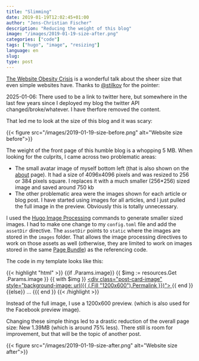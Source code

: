 ```yaml
---
title: "Slimming"
date: 2019-01-19T12:02:45+01:00
author: "Jens-Christian Fischer"
description: "Reducing the weight of this blog"
image: "/images/2019-01-19-size-after.png"
categories: ["code"]
tags: ["hugo", "image", "resizing"]
language: en
slug:
type: post
---
```


[The Website Obesity Crisis](https://idlewords.com/talks/website_obesity.htm) is a wonderful talk about the sheer 
size that even simple websites have. Thanks to [@stilkov](https://twitter.com/stilkov) for the pointer:

2025-01-06: There used to be a link to twitter here, but somewhere in the last few years since I deployed my blog 
the twitter API changed/broke/whatever. I have therfore removed the content.


That led me to look at the size of this blog and it was scary:

{{< figure src="/images/2019-01-19-size-before.png" alt="Website size before">}}

The weight of the front page of this humble blog is a whopping 5 MB. When looking for the culprits, I came across 
two problematic areas:

* The small avatar image of myself bottom left (that is also shown on the [about](/about) page). It had a size
  of 4096x4096 pixels and was resized to 256 or 384 pixels square. I replaces it with a much smaller (256*256) sized 
  image and saved around 750 kb
* The other problematic area were the images shown for each article or blog post. I have started using images 
  for all articles, and I just pulled the full image in the preview. Obviously this is totally unnecessary.
  
I used the [Hugo Image Processing](https://gohugo.io/content-management/image-processing/) commands to generate
smaller sized images. I had to make one change to my `config.toml` file and add the `assetDir` directive. The
`assetDir` points to `static` where the images are stored in the `images` folder. That allows the image processing
directives to work on those assets as well (otherwise, they are limited to work on images stored in the same
[Page Bundle](https://gohugo.io/content-management/page-bundles/)) as the referencing code.

The code in my template looks like this:

{{< highlight "html" >}}
    {{if .Params.image}}
    {{ $img := resources.Get .Params.image }}
    {{ with $img }}
    <a class="post-card-image-link" href="{{ .Permalink }}">
        <div class="post-card-image" style="background-image: url({{ (.Fill "1200x600").Permalink }})"></div>
    </a>
    {{ end }}
    {{else}}
    ...
    {{{ end }}
{{< /highlight >}}    

Instead of the full image, I use a 1200x600 preview. (which is also used for the Facebook preview image).

Changing these simple things led to a drastic reduction of the overall page size: New 1.39MB (which is around
75% less). There still is room for improvement, but that will be the topic of another post.

{{< figure src="/images/2019-01-19-size-after.png" alt="Website size after">}}
